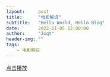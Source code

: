 ```yaml
---
layout:     post
title:      "电影解说"
subtitle:   "Hello World, Hello Blog"
date:       2022-11-05 12:00:00
author:     "Jxqt"
header-img: ""
tags:
    - 电影解说
---
```



[点击播放](https://www.canva.cn/design/DAFRFHXWJsk/watch)
